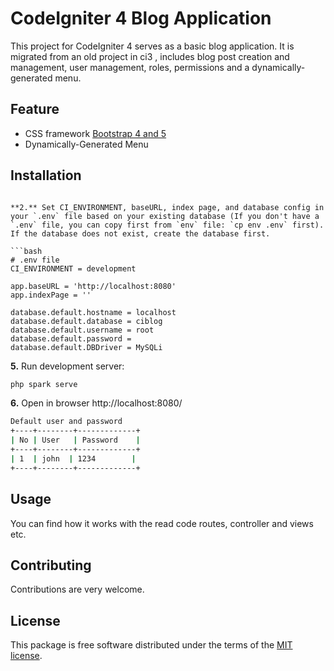 
CodeIgniter 4 Blog Application 
=====================================
This project  for CodeIgniter 4 serves as a basic blog application. It is migrated from an old project in ci3 , includes blog post creation and management, user management, roles, permissions and a dynamically-generated menu.

Feature
-------
* CSS framework [Bootstrap 4 and 5](https://getbootstrap.com/)
* Dynamically-Generated Menu


Installation
------------

```

**2.** Set CI_ENVIRONMENT, baseURL, index page, and database config in your `.env` file based on your existing database (If you don't have a `.env` file, you can copy first from `env` file: `cp env .env` first). If the database does not exist, create the database first.

```bash
# .env file
CI_ENVIRONMENT = development

app.baseURL = 'http://localhost:8080'
app.indexPage = ''

database.default.hostname = localhost
database.default.database = ciblog
database.default.username = root
database.default.password =
database.default.DBDriver = MySQLi
```

**5.** Run development server:

```bash
php spark serve
```

**6.** Open in browser http://localhost:8080/
```bash
Default user and password
+----+--------+-------------+
| No | User   | Password    |
+----+--------+-------------+
| 1  | john  | 1234        |
+----+--------+-------------+
```



Usage
-----
You can find how it works with the read code routes, controller and views etc.



Contributing
------------
Contributions are very welcome.

License
-------

This package is free software distributed under the terms of the [MIT license](LICENSE.md).
